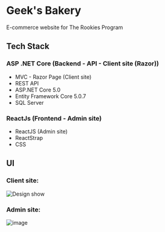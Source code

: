 # Geek's Bakery
 E-commerce website for The Rookies Program

 ## Tech Stack
 ### ASP .NET Core (Backend - API - Client site (Razor))
 - MVC - Razor Page (Client site)
 - REST API
 - ASP.NET Core 5.0
 - Entity Framework Core 5.0.7
 - SQL Server
 ### ReactJs (Frontend - Admin site)
 - ReactJS (Admin site)
 - ReactStrap
 - CSS

 ## UI
 ### Client site:
![Design show](https://user-images.githubusercontent.com/44517184/124892792-6130a100-e004-11eb-8eba-d5b8e0012433.png)

 ### Admin site:
![image](https://user-images.githubusercontent.com/44517184/133432658-ec94fe2d-4509-48fb-81e1-7323308ea177.png)
